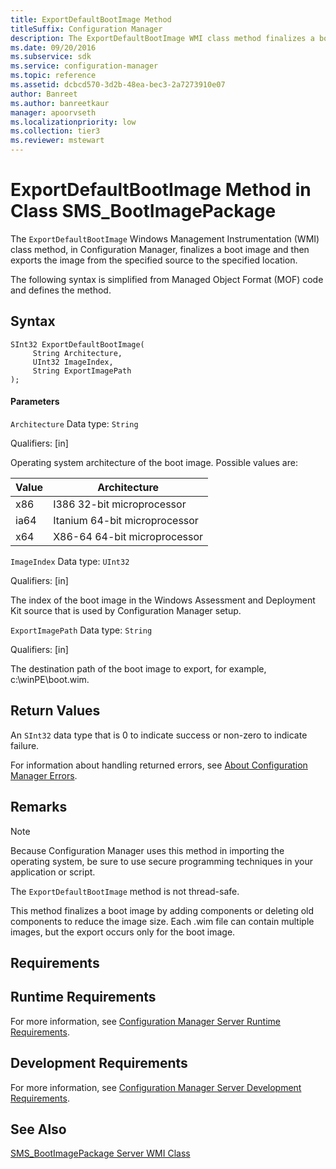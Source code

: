 ```yaml
---
title: ExportDefaultBootImage Method
titleSuffix: Configuration Manager
description: The ExportDefaultBootImage WMI class method finalizes a boot image and then exports the image from the specified source to the specified location.
ms.date: 09/20/2016
ms.subservice: sdk
ms.service: configuration-manager
ms.topic: reference
ms.assetid: dcbcd570-3d2b-48ea-bec3-2a7273910e07
author: Banreet
ms.author: banreetkaur
manager: apoorvseth
ms.localizationpriority: low
ms.collection: tier3
ms.reviewer: mstewart
---
```

# ExportDefaultBootImage Method in Class SMS_BootImagePackage
The `ExportDefaultBootImage` Windows Management Instrumentation (WMI) class method, in Configuration Manager, finalizes a boot image and then exports the image from the specified source to the specified location.

 The following syntax is simplified from Managed Object Format (MOF) code and defines the method.

## Syntax

```
SInt32 ExportDefaultBootImage(
     String Architecture,
     UInt32 ImageIndex,
     String ExportImagePath
);
```

#### Parameters
 `Architecture`
 Data type: `String`

 Qualifiers: [in]

 Operating system architecture of the boot image. Possible values are:

| Value | Architecture |
| ----- | ------------ |
|x86|I386 32-bit microprocessor|
|ia64|Itanium 64-bit microprocessor|
|x64|X86-64 64-bit microprocessor|

 `ImageIndex`
 Data type: `UInt32`

 Qualifiers: [in]

 The index of the boot image in the Windows Assessment and Deployment Kit source that is used by Configuration Manager setup.

 `ExportImagePath`
 Data type: `String`

 Qualifiers: [in]

 The destination path of the boot image to export, for example, c:\winPE\boot.wim.

## Return Values
 An `SInt32` data type that is 0 to indicate success or non-zero to indicate failure.

 For information about handling returned errors, see [About Configuration Manager Errors](../../../develop/core/understand/about-configuration-manager-errors.md).

## Remarks

> [!NOTE]
>  Because Configuration Manager uses this method in importing the operating system, be sure to use secure programming techniques in your application or script.

 The `ExportDefaultBootImage` method is not thread-safe.

 This method finalizes a boot image by adding components or deleting old components to reduce the image size. Each .wim file can contain multiple images, but the export occurs only for the boot image.

## Requirements

## Runtime Requirements
 For more information, see [Configuration Manager Server Runtime Requirements](../../../develop/core/reqs/server-runtime-requirements.md).

## Development Requirements
 For more information, see [Configuration Manager Server Development Requirements](../../../develop/core/reqs/server-development-requirements.md).

## See Also
 [SMS_BootImagePackage Server WMI Class](../../../develop/reference/osd/sms_bootimagepackage-server-wmi-class.md)

